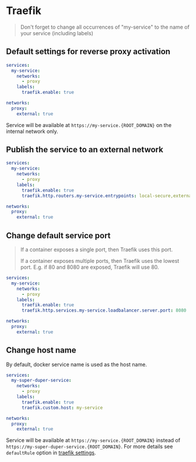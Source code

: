 # Traefik

> Don't forget to change all occurrences of "my-service" to the name of your service (including labels)

## Default settings for reverse proxy activation

```yaml
services:
  my-service:
    networks:
      - proxy
    labels:
      traefik.enable: true

networks:
  proxy:
    external: true
```

Service will be available at `https://my-service.{ROOT_DOMAIN}` on the internal network only.

## Publish the service to an external network

```yaml
services:
  my-service:
    networks:
      - proxy
    labels:
      traefik.enable: true
      traefik.http.routers.my-service.entrypoints: local-secure,external-secure

networks:
  proxy:
    external: true
```

## Change default service port

> If a container exposes a single port, then Traefik uses this port.
>
> If a container exposes multiple ports, then Traefik uses the lowest port. E.g. if 80 and 8080 are exposed, Traefik will use 80.

```yaml
services:
  my-service:
    networks:
      - proxy
    labels:
      traefik.enable: true
      traefik.http.services.my-service.loadbalancer.server.port: 8080

networks:
  proxy:
    external: true
```

## Change host name

By default, docker service name is used as the host name.

```yaml
services:
  my-super-duper-service:
    networks:
      - proxy
    labels:
      traefik.enable: true
      traefik.custom.host: my-service

networks:
  proxy:
    external: true
```

Service will be available at `https://my-service.{ROOT_DOMAIN}` instead of `https://my-super-duper-service.{ROOT_DOMAIN}`. For more details see `defaultRule` option in [traefik settings](./docker-compose.yml).
